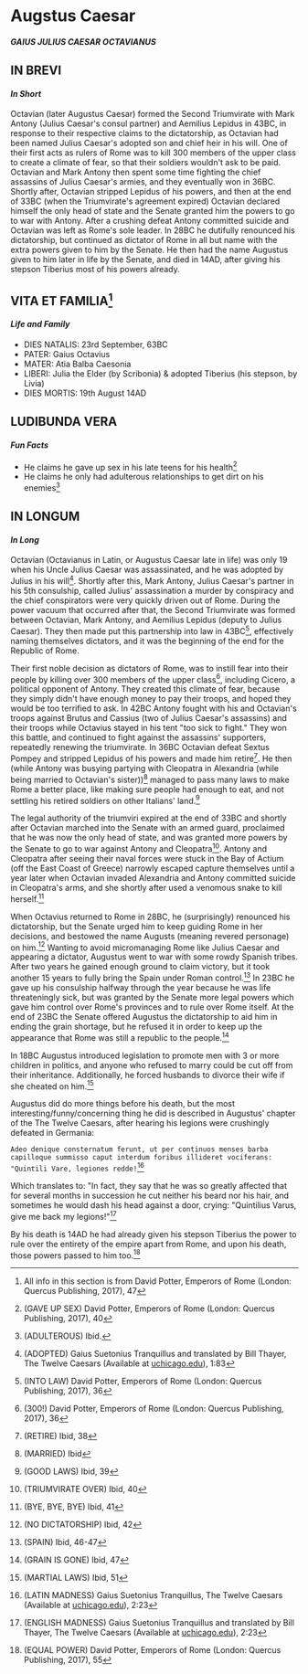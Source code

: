 # **Augstus Caesar**
#### *GAIUS JULIUS CAESAR OCTAVIANUS*

## IN BREVI
#### *In Short*
Octavian (later Augustus Caesar) formed the Second Triumvirate with Mark Antony (Julius Caesar's consul partner) and Aemilius Lepidus in 43BC, in response to their respective claims to the dictatorship, as Octavian had been named Julius Caesar's adopted son and chief heir in his will. One of their first acts as rulers of Rome was to kill 300 members of the upper class to create a climate of fear, so that their soldiers wouldn't ask to be paid. Octavian and Mark Antony then spent some time fighting the chief assassins of Julius Caesar's armies, and they eventually won in 36BC. Shortly after, Octavian stripped Lepidus of his powers, and then at the end of 33BC (when the Triumvirate's agreement expired) Octavian declared himself the only head of state and the Senate granted him the powers to go to war with Antony. After a crushing defeat Antony committed suicide and Octavian was left as Rome's sole leader. In 28BC he dutifully renounced his dictatorship, but continued as dictator of Rome in all but name with the extra powers given to him by the Senate. He then had the name Augustus given to him later in life by the Senate, and died in 14AD, after giving his stepson Tiberius most of his powers already.

## VITA ET FAMILIA[^1]
#### *Life and Family*
- DIES NATALIS: 23rd September, 63BC
- PATER: Gaius Octavius
- MATER: Atia Balba Caesonia
- LIBERI: Julia the Elder (by Scribonia) & adopted Tiberius (his stepson, by Livia)
- DIES MORTIS: 19th August 14AD

## LUDIBUNDA VERA
#### *Fun Facts*
 - He claims he gave up sex in his late teens for his health[^2]
 - He claims he only had adulterous relationships to get dirt on his enemies[^3]

## IN LONGUM
#### *In Long*
Octavian (Octavianus in Latin, or Augustus Caesar late in life) was only 19 when his Uncle Julius Caesar was assassinated, and he was adopted by Julius in his will[^4]. Shortly after this, Mark Antony, Julius Caesar's partner in his 5th consulship, called Julius' assassination a murder by conspiracy and the chief conspirators were very quickly driven out of Rome. During the power vacuum that occurred after that, the Second Triumvirate was formed between Octavian, Mark Antony, and Aemilius Lepidus (deputy to Julius Caesar). They then made put this partnership into law in 43BC[^5], effectively naming themselves dictators, and it was the beginning of the end for the Republic of Rome.

Their first noble decision as dictators of Rome, was to instill fear into their people by killing over 300 members of the upper class[^6], including Cicero, a political opponent of Antony. They created this climate of fear, because they simply didn't have enough money to pay their troops, and hoped they would be too terrified to ask. In 42BC Antony fought with his and Octavian's troops against Brutus and Cassius (two of Julius Caesar's assassins) and their troops while Octavius stayed in his tent "too sick to fight." They won this battle, and continued to fight against the assassins' supporters, repeatedly renewing the triumvirate. In 36BC Octavian defeat Sextus Pompey and stripped Lepidus of his powers and made him retire[^7]. He then (while Antony was busying partying with Cleopatra in Alexandria (while being married to Octavian's sister))[^8] managed to pass many laws to make Rome a better place, like making sure people had enough to eat, and not settling his retired soldiers on other Italians' land.[^9]

The legal authority of the triumviri expired at the end of 33BC and shortly after Octavian marched into the Senate with an armed guard, proclaimed that he was now the only head of state, and was granted more powers by the Senate to go to war against Antony and Cleopatra[^10]. Antony and Cleopatra after seeing their naval forces were stuck in the Bay of Actium (off the East Coast of Greece) narrowly escaped capture themselves until a year later when Octavian invaded Alexandria and Antony committed suicide in Cleopatra's arms, and she shortly after used a venomous snake to kill herself.[^11]

When Octavius returned to Rome in 28BC, he (surprisingly) renounced his dictatorship, but the Senate urged him to keep guiding Rome in her decisions, and bestowed the name Augusts (meaning revered personage) on him.[^12] Wanting to avoid micromanaging Rome like Julius Caesar and appearing a dictator, Augustus went to war with some rowdy Spanish tribes. After two years he gained enough ground to claim victory, but it took another 15 years to fully bring the Spain under Roman control.[^13] In 23BC he gave up his consulship halfway through the year because he was life threateningly sick, but was granted by the Senate more legal powers which gave him control over Rome's provinces and to rule over Rome itself. At the end of 23BC the Senate offered Augustus the dictatorship to aid him in ending the grain shortage, but he refused it in order to keep up the appearance that Rome was still a republic to the people.[^14]

In 18BC Augustus introduced legislation to promote men with 3 or more children in politics, and anyone who refused to marry could be cut off from their inheritance. Additionally, he forced husbands to divorce their wife if she cheated on him.[^15]

Augustus did do more things before his death, but the most interesting/funny/concerning thing he did is described in Augustus' chapter of the The Twelve Caesars, after hearing his legions were crushingly defeated in Germania:

`Adeo denique consternatum ferunt, ut per continuos menses barba capilloque summisso caput interdum foribus illideret vociferans: "Quintili Vare, legiones redde!`[^16]

Which translates to: "In fact, they say that he was so greatly affected that for several months in succession he cut neither his beard nor his hair, and sometimes he would dash his head against a door, crying: "Quintilius Varus, give me back my legions!"[^17]

By his death is 14AD he had already given his stepson Tiberius the power to rule over the entirety of the empire apart from Rome, and upon his death, those powers passed to him too.[^18]


[^1]: All info in this section is from David Potter, Emperors of Rome (London: Quercus Publishing, 2017), 47
[^2]: (GAVE UP SEX) David Potter, Emperors of Rome (London: Quercus Publishing, 2017), 40
[^3]: (ADULTEROUS) Ibid.
[^4]: (ADOPTED) Gaius Suetonius Tranquillus and translated by Bill Thayer, The Twelve Caesars (Available at [uchicago.edu](https://penelope.uchicago.edu/Thayer/E/Roman/Texts/Suetonius/12Caesars/Julius*.html)), 1:83
[^5]: (INTO LAW) David Potter, Emperors of Rome (London: Quercus Publishing, 2017), 36
[^6]: (300!) David Potter, Emperors of Rome (London: Quercus Publishing, 2017), 36
[^7]: (RETIRE) Ibid, 38
[^8]: (MARRIED) Ibid
[^9]: (GOOD LAWS) Ibid, 39
[^10]: (TRIUMVIRATE OVER) Ibid, 40
[^11]: (BYE, BYE, BYE) Ibid, 41
[^12]: (NO DICTATORSHIP) Ibid, 42
[^13]: (SPAIN) Ibid, 46-47
[^14]: (GRAIN IS GONE) Ibid, 47
[^15]: (MARTIAL LAWS) Ibid, 51
[^16]: (LATIN MADNESS) Gaius Suetonius Tranquillus, The Twelve Caesars (Available at [uchicago.edu](https://penelope.uchicago.edu/Thayer/L/Roman/Texts/Suetonius/12Caesars/Augustus*.html)), 2:23
[^17]: (ENGLISH MADNESS) Gaius Suetonius Tranquillus and translated by Bill Thayer, The Twelve Caesars (Available at [uchicago.edu](https://penelope.uchicago.edu/Thayer/E/Roman/Texts/Suetonius/12Caesars/Augustus*.html)), 2:23
[^18]: (EQUAL POWER) David Potter, Emperors of Rome (London: Quercus Publishing, 2017), 55


